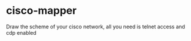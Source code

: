 # cisco-mapper
Draw the scheme of your cisco network, all you need is telnet access and cdp enabled
